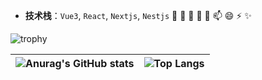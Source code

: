 - **技术栈**：`Vue3`, `React`, `Nextjs`, `Nestjs` 🔭 🌱 👯 🤔 💬 📫  😄 ⚡ ✨

![trophy](https://github-profile-trophy.vercel.app/?username=licairen&theme=tokyonight2)

<!-- ![Anurag's GitHub stats](https://github-readme-stats.vercel.app/api?username=licairen&show_icons=true&theme=transparent) -->

<!-- ![Top Langs](https://github-readme-stats.vercel.app/api/top-langs/?username=licairen&layout=compact&theme=tokyonight) -->


 <!-- ![Top Langs](https://github-readme-stats.vercel.app/api/top-langs/?username=licairen&layout=compact&theme=radical)  -->


| ![Anurag's GitHub stats](https://github-readme-stats.vercel.app/api?username=licairen&show_icons=true&theme=transparent) | ![Top Langs](https://github-readme-stats.vercel.app/api/top-langs/?username=licairen&layout=compact&theme=transparent) |
| --- | --- |
